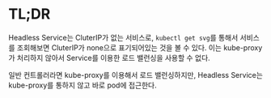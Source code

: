 # TL;DR

Headless Service는 CluterIP가 없는 서비스로, `kubectl get svg`를 통해서 서비스를 조회해보면
CluterIP가 none으로 표기되어있는 것을 볼 수 있다. 이는 kube-proxy가 처리하지 않아서 Service를
이용한 로드 밸런싱을 사용할 수 없다.

일반 컨트롤러라면 kube-proxy를 이용해서 로드 밸런싱하지만, Headless Service는 kube-proxy를
통하지 않고 바로 pod에 접근한다.
